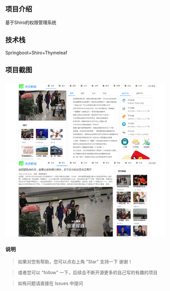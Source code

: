 <h2>项目介绍</h2>

基于Shiro的权限管理系统

<h2>技术栈</h2>
Springboot+Shiro+Thymeleaf


<h2>项目截图<h2>
<img src="https://github.com/tiantian2000/react-news/blob/gh-pages/示例.PNG"/>
<img src="https://github.com/tiantian2000/react-news/blob/gh-pages/示例1.PNG"/>



### 说明
>  如果对您有帮助，您可以点右上角 "Star" 支持一下 谢谢！

>  或者您可以 "follow" 一下，后续会不断开源更多的自己写的有趣的项目

> 如有问题请直接在 Issues 中提问
